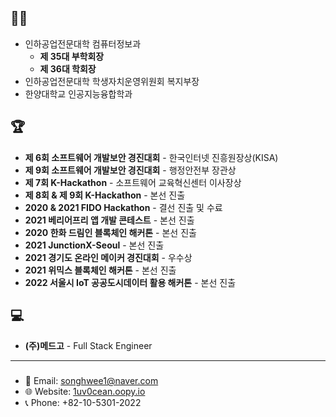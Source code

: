## 👨‍🎓
- 인하공업전문대학 컴퓨터정보과
  - **제 35대 부학회장**
  - **제 36대 학회장**
- 인하공업전문대학 학생자치운영위원회 복지부장
- 한양대학교 인공지능융합학과

## 🏆
- **제 6회 소프트웨어 개발보안 경진대회** - 한국인터넷 진흥원장상(KISA)
- **제 9회 소프트웨어 개발보안 경진대회** - 행정안전부 장관상
- **제 7회 K-Hackathon** - 소프트웨어 교육혁신센터 이사장상
- **제 8회 & 제 9회 K-Hackathon** - 본선 진출
- **2020 & 2021 FIDO Hackathon** - 결선 진출 및 수료
- **2021 베리어프리 앱 개발 콘테스트** - 본선 진출
- **2020 한화 드림인 블록체인 해커톤** - 본선 진출
- **2021 JunctionX-Seoul** - 본선 진출
- **2021 경기도 온라인 메이커 경진대회** - 우수상
- **2021 위믹스 블록체인 해커톤** - 본선 진출
- **2022 서울시 IoT 공공도시데이터 활용 해커톤** - 본선 진출

## 💻
- **(주)메드고** - Full Stack Engineer

---
### 
- 📧 Email: [songhwee1@naver.com](mailto:songhwee1@naver.com)
- 🌐 Website: [1uv0cean.oopy.io](https://1uv0cean.oopy.io)
- 📞 Phone: +82-10-5301-2022
